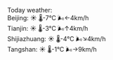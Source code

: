 Today weather:  
Beijing: ☀️ 🌡️-7°C 🌬️←4km/h  
Tianjin: ☀️ 🌡️-3°C 🌬️↑4km/h  
Shijiazhuang: ☀️ 🌡️-4°C 🌬️↘4km/h  
Tangshan: ☀️ 🌡️-1°C 🌬️→9km/h  

